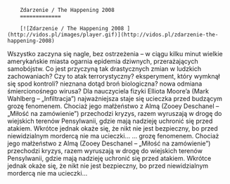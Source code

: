 
        Zdarzenie / The Happening 2008 
        =============
        
        [![Zdarzenie / The Happening 2008 ](http://vidos.pl/images/player.gif)](http://vidos.pl/zdarzenie-the-happening-2008)
        
        
 Wszystko zaczyna się nagle, bez ostrzeżenia – w ciągu kilku minut wielkie amerykańskie miasta ogarnia epidemia dziwnych, przerażających samobójstw. Co jest przyczyną tak drastycznych zmian w ludzkich zachowaniach? Czy to atak terrorystyczny? eksperyment, który wymknął się spod kontroli? nieznana dotąd broń biologiczna? nowa odmiana śmiercionośnego wirusa? Dla nauczyciela fizyki Elliota Moore’a (Mark Wahlberg – „Infiltracja”) najważniejsza staje się ucieczka przed budzącym grozę fenomenem. Chociaż jego małżeństwo z Almą (Zooey Deschanel – „Miłość na zamówienie”) przechodzi kryzys, razem wyruszają w drogę do wiejskich terenów Pensylwanii, gdzie mają nadzieję uchronić się przed atakiem. Wkrótce jednak okaże się, że nikt nie jest bezpieczny, bo przed niewidzialnym mordercą nie ma ucieczki…  ... grozę fenomenem. Chociaż jego małżeństwo z Almą (Zooey Deschanel – „Miłość na zamówienie”) przechodzi kryzys, razem wyruszają w drogę do wiejskich terenów Pensylwanii, gdzie mają nadzieję uchronić się przed atakiem. Wkrótce jednak okaże się, że nikt nie jest bezpieczny, bo przed niewidzialnym mordercą nie ma ucieczki…
    